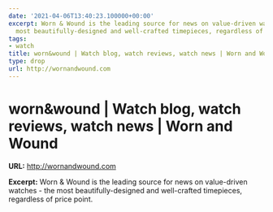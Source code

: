 ```yaml
---
date: '2021-04-06T13:40:23.100000+00:00'
excerpt: Worn & Wound is the leading source for news on value-driven watches - the
  most beautifully-designed and well-crafted timepieces, regardless of price point.
tags:
- watch
title: worn&wound | Watch blog, watch reviews, watch news | Worn and Wound
type: drop
url: http://wornandwound.com
---
```


# worn&wound | Watch blog, watch reviews, watch news | Worn and Wound

**URL:** http://wornandwound.com

**Excerpt:** Worn & Wound is the leading source for news on value-driven watches - the most beautifully-designed and well-crafted timepieces, regardless of price point.
